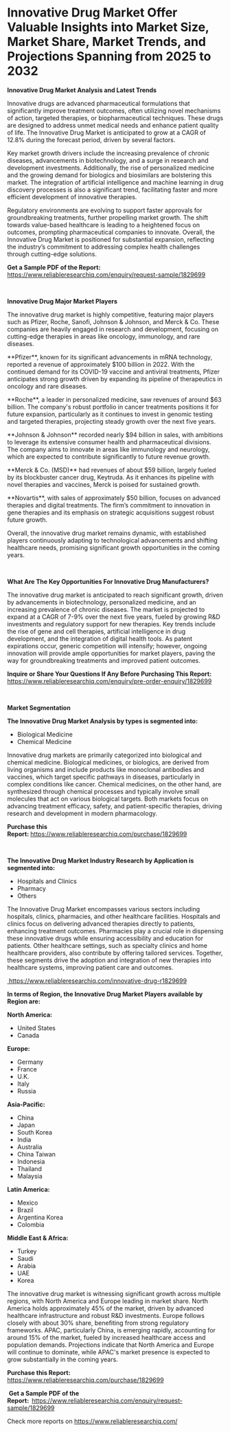 <p><h1>Innovative Drug Market Offer Valuable Insights into Market Size, Market Share, Market Trends, and Projections Spanning from 2025 to 2032</h1></p><p><strong>Innovative Drug Market Analysis and Latest Trends</strong></p>
<p><p>Innovative drugs are advanced pharmaceutical formulations that significantly improve treatment outcomes, often utilizing novel mechanisms of action, targeted therapies, or biopharmaceutical techniques. These drugs are designed to address unmet medical needs and enhance patient quality of life. The Innovative Drug Market is anticipated to grow at a CAGR of 12.8% during the forecast period, driven by several factors.</p><p>Key market growth drivers include the increasing prevalence of chronic diseases, advancements in biotechnology, and a surge in research and development investments. Additionally, the rise of personalized medicine and the growing demand for biologics and biosimilars are bolstering this market. The integration of artificial intelligence and machine learning in drug discovery processes is also a significant trend, facilitating faster and more efficient development of innovative therapies.</p><p>Regulatory environments are evolving to support faster approvals for groundbreaking treatments, further propelling market growth. The shift towards value-based healthcare is leading to a heightened focus on outcomes, prompting pharmaceutical companies to innovate. Overall, the Innovative Drug Market is positioned for substantial expansion, reflecting the industry’s commitment to addressing complex health challenges through cutting-edge solutions.</p></p>
<p><strong>Get a Sample PDF of the Report:&nbsp;</strong> <a href="https://www.reliableresearchiq.com/enquiry/request-sample/1829699?utm_campaign=2717&utm_medium=2&utm_source=Github&utm_content=ia&utm_term=03032025&utm_id=innovative-drug">https://www.reliableresearchiq.com/enquiry/request-sample/1829699</a></p>
<p>&nbsp;</p>
<p><strong>Innovative Drug Major Market Players</strong></p>
<p><p>The innovative drug market is highly competitive, featuring major players such as Pfizer, Roche, Sanofi, Johnson & Johnson, and Merck & Co. These companies are heavily engaged in research and development, focusing on cutting-edge therapies in areas like oncology, immunology, and rare diseases.</p><p>**Pfizer**, known for its significant advancements in mRNA technology, reported a revenue of approximately $100 billion in 2022. With the continued demand for its COVID-19 vaccine and antiviral treatments, Pfizer anticipates strong growth driven by expanding its pipeline of therapeutics in oncology and rare diseases.</p><p>**Roche**, a leader in personalized medicine, saw revenues of around $63 billion. The company's robust portfolio in cancer treatments positions it for future expansion, particularly as it continues to invest in genomic testing and targeted therapies, projecting steady growth over the next five years.</p><p>**Johnson & Johnson** recorded nearly $94 billion in sales, with ambitions to leverage its extensive consumer health and pharmaceutical divisions. The company aims to innovate in areas like immunology and neurology, which are expected to contribute significantly to future revenue growth.</p><p>**Merck & Co. (MSD)** had revenues of about $59 billion, largely fueled by its blockbuster cancer drug, Keytruda. As it enhances its pipeline with novel therapies and vaccines, Merck is poised for sustained growth.</p><p>**Novartis**, with sales of approximately $50 billion, focuses on advanced therapies and digital treatments. The firm’s commitment to innovation in gene therapies and its emphasis on strategic acquisitions suggest robust future growth.</p><p>Overall, the innovative drug market remains dynamic, with established players continuously adapting to technological advancements and shifting healthcare needs, promising significant growth opportunities in the coming years.</p></p>
<p>&nbsp;</p>
<p><strong>What Are The Key Opportunities For Innovative Drug Manufacturers?</strong></p>
<p><p>The innovative drug market is anticipated to reach significant growth, driven by advancements in biotechnology, personalized medicine, and an increasing prevalence of chronic diseases. The market is projected to expand at a CAGR of 7-9% over the next five years, fueled by growing R&D investments and regulatory support for new therapies. Key trends include the rise of gene and cell therapies, artificial intelligence in drug development, and the integration of digital health tools. As patent expirations occur, generic competition will intensify; however, ongoing innovation will provide ample opportunities for market players, paving the way for groundbreaking treatments and improved patient outcomes.</p></p>
<p><strong>Inquire or Share Your Questions If Any Before Purchasing This Report:</strong> <a href="https://www.reliableresearchiq.com/enquiry/pre-order-enquiry/1829699?utm_campaign=2717&utm_medium=2&utm_source=Github&utm_content=ia&utm_term=03032025&utm_id=innovative-drug">https://www.reliableresearchiq.com/enquiry/pre-order-enquiry/1829699</a></p>
<p>&nbsp;</p>
<p><strong>Market Segmentation</strong></p>
<p><strong>The Innovative Drug Market Analysis by types is segmented into:</strong></p>
<p><ul><li>Biological Medicine</li><li>Chemical Medicine</li></ul></p>
<p><p>Innovative drug markets are primarily categorized into biological and chemical medicine. Biological medicines, or biologics, are derived from living organisms and include products like monoclonal antibodies and vaccines, which target specific pathways in diseases, particularly in complex conditions like cancer. Chemical medicines, on the other hand, are synthesized through chemical processes and typically involve small molecules that act on various biological targets. Both markets focus on advancing treatment efficacy, safety, and patient-specific therapies, driving research and development in modern pharmacology.</p></p>
<p><strong>Purchase this Report:&nbsp;</strong><a href="https://www.reliableresearchiq.com/purchase/1829699?utm_campaign=2717&utm_medium=2&utm_source=Github&utm_content=ia&utm_term=03032025&utm_id=innovative-drug">https://www.reliableresearchiq.com/purchase/1829699</a></p>
<p>&nbsp;</p>
<p><strong>The Innovative Drug Market Industry Research by Application is segmented into:</strong></p>
<p><ul><li>Hospitals and Clinics</li><li>Pharmacy</li><li>Others</li></ul></p>
<p><p>The Innovative Drug Market encompasses various sectors including hospitals, clinics, pharmacies, and other healthcare facilities. Hospitals and clinics focus on delivering advanced therapies directly to patients, enhancing treatment outcomes. Pharmacies play a crucial role in dispensing these innovative drugs while ensuring accessibility and education for patients. Other healthcare settings, such as specialty clinics and home healthcare providers, also contribute by offering tailored services. Together, these segments drive the adoption and integration of new therapies into healthcare systems, improving patient care and outcomes.</p></p>
<p><a href="https://www.reliableresearchiq.com/innovative-drug-r1829699?utm_campaign=2717&utm_medium=2&utm_source=Github&utm_content=ia&utm_term=03032025&utm_id=innovative-drug">&nbsp;https://www.reliableresearchiq.com/innovative-drug-r1829699</a></p>
<p><strong>In terms of Region, the Innovative Drug Market Players available by Region are:</strong></p>
<p>
    <p> <strong> North America: </strong>
        <ul>
            <li>United States</li>
            <li>Canada</li>
        </ul>
        </p> 
    <p> <strong> Europe: </strong>
        <ul>
            <li>Germany</li>
            <li>France</li>
            <li>U.K.</li>
            <li>Italy</li>
            <li>Russia</li>
        </ul>
        </p> 
    <p> <strong> Asia-Pacific: </strong>
        <ul>
            <li>China</li>
            <li>Japan</li>
            <li>South Korea</li>
            <li>India</li>
            <li>Australia</li>
            <li>China Taiwan</li>
            <li>Indonesia</li>
            <li>Thailand</li>
            <li>Malaysia</li>
        </ul>
        </p> 
    <p> <strong> Latin America: </strong>
        <ul>
            <li>Mexico</li>
            <li>Brazil</li>
            <li>Argentina Korea</li>
            <li>Colombia</li>
        </ul>
        </p> 
    <p> <strong> Middle East & Africa: </strong>
        <ul>
            <li>Turkey</li>
            <li>Saudi</li>
            <li>Arabia</li>
            <li>UAE</li>
            <li>Korea</li>
        </ul>
    </p>
    </p>
<p><p>The innovative drug market is witnessing significant growth across multiple regions, with North America and Europe leading in market share. North America holds approximately 45% of the market, driven by advanced healthcare infrastructure and robust R&D investments. Europe follows closely with about 30% share, benefiting from strong regulatory frameworks. APAC, particularly China, is emerging rapidly, accounting for around 15% of the market, fueled by increased healthcare access and population demands. Projections indicate that North America and Europe will continue to dominate, while APAC's market presence is expected to grow substantially in the coming years.</p></p>
<p><strong>Purchase this Report: </strong><a href="https://www.reliableresearchiq.com/purchase/1829699?utm_campaign=2717&utm_medium=2&utm_source=Github&utm_content=ia&utm_term=03032025&utm_id=innovative-drug">https://www.reliableresearchiq.com/purchase/1829699</a></p>
<p>&nbsp;<strong>Get a Sample PDF of the Report:&nbsp;&nbsp;</strong><a href="https://www.reliableresearchiq.com/enquiry/request-sample/1829699?utm_campaign=2717&utm_medium=2&utm_source=Github&utm_content=ia&utm_term=03032025&utm_id=innovative-drug">https://www.reliableresearchiq.com/enquiry/request-sample/1829699</a></p>
<p><strong></strong></p>
<p>Check more reports on <a href="https://www.reliableresearchiq.com/?utm_campaign=2717&utm_medium=2&utm_source=Github&utm_content=ia&utm_term=03032025&utm_id=innovative-drug">https://www.reliableresearchiq.com/</a></p>